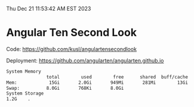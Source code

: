Thu Dec 21 11:53:42 AM EST 2023

# Angular Ten Second Look

Code: https://github.com/kusl/angulartensecondlook

Deployment: https://github.com/angularten/angularten.github.io

```bash
System Memory
               total        used        free      shared  buff/cache   available
Mem:            15Gi       2.0Gi       949Mi       281Mi        13Gi        13Gi
Swap:          8.0Gi       768Ki       8.0Gi
System Storage
1.2G	.
```
```bash
